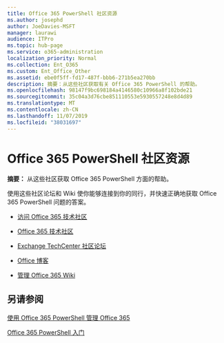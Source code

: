 ```yaml
---
title: Office 365 PowerShell 社区资源
ms.author: josephd
author: JoeDavies-MSFT
manager: laurawi
audience: ITPro
ms.topic: hub-page
ms.service: o365-administration
localization_priority: Normal
ms.collection: Ent_O365
ms.custom: Ent_Office_Other
ms.assetid: ebe0f5ff-fd17-487f-bbb6-271b5ea270bb
description: 摘要：从这些社区获取有关 Office 365 PowerShell 的帮助。
ms.openlocfilehash: 98147f9bc698184a4146580c10966a8f102bde21
ms.sourcegitcommit: 35c04a3d76cbe851110553e5930557248e8d4d89
ms.translationtype: MT
ms.contentlocale: zh-CN
ms.lasthandoff: 11/07/2019
ms.locfileid: "38031697"
---
```

# <a name="office-365-powershell-community-resources"></a>Office 365 PowerShell 社区资源

 **摘要：** 从这些社区获取 Office 365 PowerShell 方面的帮助。
  
使用这些社区论坛和 Wiki 使你能够连接到你的同行，并快速正确地获取 Office 365 PowerShell 问题的答案。 
  
- [访问 Office 365 技术社区](https://techcommunity.microsoft.com/t5/Office-365/ct-p/Office365)
    
- [Office 365 技术社区](https://techcommunity.microsoft.com/t5/Office-365/ct-p/Office365)
    
- [Exchange TechCenter 社区论坛](https://social.technet.microsoft.com/Forums/exchange/home?forum=exchangesvrgeneral)
    
- [Office 博客](https://blogs.office.com/)
    
- [管理 Office 365 Wiki](https://community.office365.com/w/manage/default.aspx)
    
## <a name="see-also"></a>另请参阅

#### 

[使用 Office 365 PowerShell 管理 Office 365](manage-office-365-with-office-365-powershell.md)
  
[Office 365 PowerShell 入门](getting-started-with-office-365-powershell.md)

